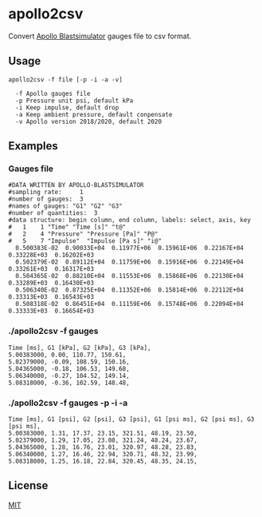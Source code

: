 # apollo2csv
Convert [Apollo Blastsimulator](https://www.emi.fraunhofer.de/en/service-offers/software-solutions/apollo.html) gauges file to csv format.

## Usage
```
apollo2csv -f file [-p -i -a -v]

  -f Apollo gauges file
  -p Pressure unit psi, default kPa
  -i Keep impulse, default drop
  -a Keep ambient pressure, default conpensate
  -v Apollo version 2018/2020, default 2020
```
## Examples
### Gauges file
```
#DATA WRITTEN BY APOLLO-BLASTSIMULATOR
#sampling rate:     1
#number of gauges:  3
#names of gauges: "G1" "G2" "G3"
#number of quantities:  3
#data structure: begin column, end column, labels: select, axis, key
#   1    1 "Time" "Time [s]" "t@"
#   2    4 "Pressure" "Pressure [Pa]" "P@"
#   5    7 "Impulse"  "Impulse [Pa s]" "i@"
  0.500383E-02  0.90033E+04  0.11977E+06  0.15961E+06  0.22167E+04  0.33228E+03  0.16202E+03
  0.502379E-02  0.89112E+04  0.11759E+06  0.15916E+06  0.22149E+04  0.33261E+03  0.16317E+03
  0.504365E-02  0.88210E+04  0.11553E+06  0.15868E+06  0.22130E+04  0.33289E+03  0.16430E+03
  0.506340E-02  0.87325E+04  0.11352E+06  0.15814E+06  0.22112E+04  0.33313E+03  0.16543E+03
  0.508318E-02  0.86451E+04  0.11159E+06  0.15748E+06  0.22094E+04  0.33333E+03  0.16654E+03
```
### ./apollo2csv -f gauges
```
Time [ms], G1 [kPa], G2 [kPa], G3 [kPa], 
5.00383000, 0.00, 110.77, 150.61, 
5.02379000, -0.09, 108.59, 150.16, 
5.04365000, -0.18, 106.53, 149.68, 
5.06340000, -0.27, 104.52, 149.14, 
5.08318000, -0.36, 102.59, 148.48, 

```
### ./apollo2csv -f gauges -p -i -a
```
Time [ms], G1 [psi], G2 [psi], G3 [psi], G1 [psi ms], G2 [psi ms], G3 [psi ms], 
5.00383000, 1.31, 17.37, 23.15, 321.51, 48.19, 23.50, 
5.02379000, 1.29, 17.05, 23.08, 321.24, 48.24, 23.67, 
5.04365000, 1.28, 16.76, 23.01, 320.97, 48.28, 23.83, 
5.06340000, 1.27, 16.46, 22.94, 320.71, 48.32, 23.99, 
5.08318000, 1.25, 16.18, 22.84, 320.45, 48.35, 24.15, 
```
## License
[MIT](https://choosealicense.com/licenses/mit/)
